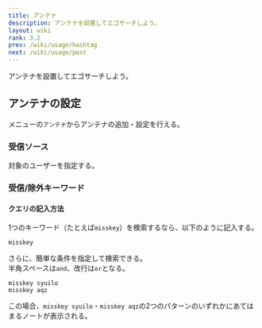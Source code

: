 ```yaml
---
title: アンテナ
description: アンテナを設置してエゴサーチしよう。
layout: wiki
rank: 3.2
prev: /wiki/usage/hashtag
next: /wiki/usage/post
---
```

アンテナを設置してエゴサーチしよう。

## アンテナの設定
メニューの`アンテナ`からアンテナの追加・設定を行える。

### 受信ソース
対象のユーザーを指定する。

### 受信/除外キーワード

#### クエリの記入方法
1つのキーワード（たとえば`misskey`）を検索するなら、以下のように記入する。

```
misskey
```

さらに、簡単な条件を指定して検索できる。  
半角スペースは`and`、改行は`or`となる。  

```
misskey syuilo
misskey aqz
```

この場合、`misskey syuilo`・`misskey aqz`の2つのパターンのいずれかにあてはまるノートが表示される。
